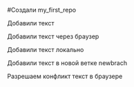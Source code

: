 #Создали my_first_repo

Добавили текст

Добавили текст через браузер 

Добавили текст локально

Добавили текст в новой ветке newbrach

Разрешаем конфликт текст в браузере

